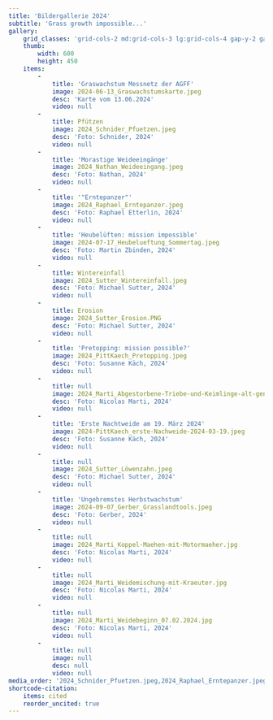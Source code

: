 ```yaml
---
title: 'Bildergallerie 2024'
subtitle: 'Grass growth impossible...'
gallery:
    grid_classes: 'grid-cols-2 md:grid-cols-3 lg:grid-cols-4 gap-y-2 gap-x-2'
    thumb:
        width: 600
        height: 450
    items:
        -
            title: 'Graswachstum Messnetz der AGFF'
            image: 2024-06-13_Graswachstumskarte.jpeg
            desc: 'Karte vom 13.06.2024'
            video: null
        -
            title: Pfützen
            image: 2024_Schnider_Pfuetzen.jpeg
            desc: 'Foto: Schnider, 2024'
            video: null
        -
            title: 'Morastige Weideeingänge'
            image: 2024_Nathan_Weideeingang.jpeg
            desc: 'Foto: Nathan, 2024'
            video: null
        -
            title: '"Erntepanzer"'
            image: 2024_Raphael_Erntepanzer.jpeg
            desc: 'Foto: Raphael Etterlin, 2024'
            video: null
        -
            title: 'Heubelüften: mission impossible'
            image: 2024-07-17_Heubelueftung_Sommertag.jpeg
            desc: 'Foto: Martin Zbinden, 2024'
            video: null
        -
            title: Wintereinfall
            image: 2024_Sutter_Wintereinfall.jpeg
            desc: 'Foto: Michael Sutter, 2024'
            video: null
        -
            title: Erosion
            image: 2024_Sutter_Erosion.PNG
            desc: 'Foto: Michael Sutter, 2024'
            video: null
        -
            title: 'Pretopping: mission possible?'
            image: 2024_PittKaech_Pretopping.jpeg
            desc: 'Foto: Susanne Käch, 2024'
            video: null
        -
            title: null
            image: 2024_Marti_Abgestorbene-Triebe-und-Keimlinge-alt-genutzt.jpg
            desc: 'Foto: Nicolas Marti, 2024'
            video: null
        -
            title: 'Erste Nachtweide am 19. März 2024'
            image: 2024-PittKaech_erste-Nachweide-2024-03-19.jpeg
            desc: 'Foto: Susanne Käch, 2024'
            video: null
        -
            title: null
            image: 2024_Sutter_Löwenzahn.jpeg
            desc: 'Foto: Michael Sutter, 2024'
            video: null
        -
            title: 'Ungebremstes Herbstwachstum'
            image: 2024-09-07_Gerber_Grasslandtools.jpeg
            desc: 'Foto: Gerber, 2024'
            video: null
        -
            title: null
            image: 2024_Marti_Koppel-Maehen-mit-Motormaeher.jpg
            desc: 'Foto: Nicolas Marti, 2024'
            video: null
        -
            title: null
            image: 2024_Marti_Weidemischung-mit-Kraeuter.jpg
            desc: 'Foto: Nicolas Marti, 2024'
            video: null
        -
            title: null
            image: 2024_Marti_Weidebeginn_07.02.2024.jpg
            desc: 'Foto: Nicolas Marti, 2024'
            video: null
        -
            title: null
            image: null
            desc: null
            video: null
media_order: '2024_Schnider_Pfuetzen.jpeg,2024_Raphael_Erntepanzer.jpeg,2024_Nathan_Weideeingang.jpeg,2024-06-13_Graswachstumskarte.jpeg,2024-07-17_Heubelueftung_Sommertag.jpeg,2024-09-07_Gerber_Grasslandtools.jpeg,2024_PittKaech_Pretopping.jpeg,2024-PittKaech_erste-Nachweide-2024-03-19.jpeg,2024_Sutter_Wintereinfall.jpeg,2024_Sutter_Erosion.PNG,2024_Sutter_Löwenzahn.jpeg,2024_Marti_Koppel-Maehen-mit-Motormaeher.jpg,2024_Marti_Weidemischung-mit-Kraeuter.jpg,2024_Marti_Weidebeginn_07.02.2024.jpg,2024_Marti_Abgestorbene-Triebe-und-Keimlinge-alt-genutzt.jpg'
shortcode-citation:
    items: cited
    reorder_uncited: true
---
```


